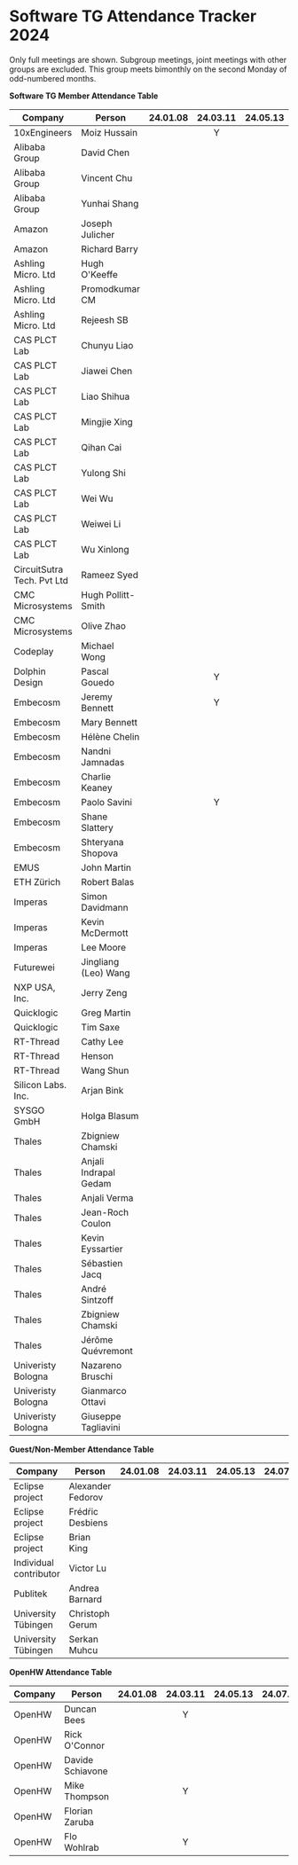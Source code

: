 # Software TG Attendance Tracker 2024

Only full meetings are shown. Subgroup meetings, joint meetings with other
groups are excluded. This group meets bimonthly on the second Monday of
odd-numbered months.

**Software TG Member Attendance Table**

| Company                    |  Person               |24.01.08|24.03.11|24.05.13|24.07.08|24.09.09|24.11.24|24.MM.DD|
|----------------------------|-----------------------|:------:|:------:|:------:|:------:|:------:|:------:|:------:|
| 10xEngineers               | Moiz Hussain          |        |      Y |        |        |        |        |        |
| Alibaba Group              | David Chen            |        |        |        |        |        |        |        |
| Alibaba Group              | Vincent Chu           |        |        |        |        |        |        |        |
| Alibaba Group              | Yunhai Shang          |        |        |        |        |        |        |        |
| Amazon                     | Joseph Julicher       |        |        |        |        |        |        |        |
| Amazon                     | Richard Barry         |        |        |        |        |        |        |        |
| Ashling Micro. Ltd         | Hugh O'Keeffe         |        |        |        |        |        |        |        |
| Ashling Micro. Ltd         | Promodkumar CM        |        |        |        |        |        |        |        |
| Ashling Micro. Ltd         | Rejeesh SB            |        |        |        |        |        |        |        |
| CAS PLCT Lab               | Chunyu Liao           |        |        |        |        |        |        |        |
| CAS PLCT Lab               | Jiawei Chen           |        |        |        |        |        |        |        |
| CAS PLCT Lab               | Liao Shihua           |        |        |        |        |        |        |        |
| CAS PLCT Lab               | Mingjie Xing          |        |        |        |        |        |        |        |
| CAS PLCT Lab               | Qihan Cai             |        |        |        |        |        |        |        |
| CAS PLCT Lab               | Yulong Shi            |        |        |        |        |        |        |        |
| CAS PLCT Lab               | Wei Wu                |        |        |        |        |        |        |        |
| CAS PLCT Lab               | Weiwei Li             |        |        |        |        |        |        |        |
| CAS PLCT Lab               | Wu Xinlong            |        |        |        |        |        |        |        |
| CircuitSutra Tech. Pvt Ltd | Rameez Syed           |        |        |        |        |        |        |        |
| CMC Microsystems           | Hugh Pollitt-Smith    |        |        |        |        |        |        |        |
| CMC Microsystems           | Olive Zhao            |        |        |        |        |        |        |        |
| Codeplay                   | Michael Wong          |        |        |        |        |        |        |        |
| Dolphin Design             | Pascal Gouedo         |        |      Y |        |        |        |        |        |
| Embecosm                   | Jeremy Bennett        |        |      Y |        |        |        |        |        |
| Embecosm                   | Mary Bennett          |        |        |        |        |        |        |        |
| Embecosm                   | Hélène Chelin         |        |        |        |        |        |        |        |
| Embecosm                   | Nandni Jamnadas       |        |        |        |        |        |        |        |
| Embecosm                   | Charlie Keaney        |        |        |        |        |        |        |        |
| Embecosm                   | Paolo Savini          |        |      Y |        |        |        |        |        |
| Embecosm                   | Shane Slattery        |        |        |        |        |        |        |        |
| Embecosm                   | Shteryana Shopova     |        |        |        |        |        |        |        |
| EMUS                       | John Martin           |        |        |        |        |        |        |        |
| ETH Zürich                 | Robert Balas          |        |        |        |        |        |        |        |
| Imperas                    | Simon Davidmann       |        |        |        |        |        |        |        |
| Imperas                    | Kevin McDermott       |        |        |        |        |        |        |        |
| Imperas                    | Lee Moore             |        |        |        |        |        |        |        |
| Futurewei                  | Jingliang (Leo) Wang  |        |        |        |        |        |        |        |
| NXP USA, Inc.              | Jerry Zeng            |        |        |        |        |        |        |        |
| Quicklogic                 | Greg Martin           |        |        |        |        |        |        |        |
| Quicklogic                 | Tim Saxe              |        |        |        |        |        |        |        |
| RT-Thread                  | Cathy Lee             |        |        |        |        |        |        |        |
| RT-Thread                  | Henson                |        |        |        |        |        |        |        |
| RT-Thread                  | Wang Shun             |        |        |        |        |        |        |        |
| Silicon Labs. Inc.         | Arjan Bink            |        |        |        |        |        |        |        |
| SYSGO GmbH                 | Holga Blasum          |        |        |        |        |        |        |        |
| Thales                     | Zbigniew Chamski      |        |        |        |        |        |        |        |
| Thales                     | Anjali Indrapal Gedam |        |        |        |        |        |        |        |
| Thales                     | Anjali Verma          |        |        |        |        |        |        |        |
| Thales                     | Jean-Roch Coulon      |        |        |        |        |        |        |        |
| Thales                     | Kevin Eyssartier      |        |        |        |        |        |        |        |
| Thales                     | Sébastien Jacq        |        |        |        |        |        |        |        |
| Thales                     | André Sintzoff        |        |        |        |        |        |        |        |
| Thales                     | Zbigniew Chamski      |        |        |        |        |        |        |        |
| Thales                     | Jérôme Quévremont     |        |        |        |        |        |        |        |
| Univeristy Bologna         | Nazareno Bruschi      |        |        |        |        |        |        |        |
| Univeristy Bologna         | Gianmarco Ottavi      |        |        |        |        |        |        |        |
| Univeristy Bologna         | Giuseppe Tagliavini   |        |        |        |        |        |        |        |

**Guest/Non-Member Attendance Table**

| Company                |  Person               |24.01.08|24.03.11|24.05.13|24.07.08|24.09.09|24.11.24|24.MM.DD|
|------------------------|-----------------------|:------:|:------:|:------:|:------:|:------:|:------:|:------:|
| Eclipse project        | Alexander Fedorov     |        |        |        |        |        |        |        |
| Eclipse project        | Frédŕic Desbiens      |        |        |        |        |        |        |        |
| Eclipse project        | Brian King            |        |        |        |        |        |        |        |
| Individual contributor | Victor Lu             |        |        |        |        |        |        |        |
| Publitek               | Andrea Barnard        |        |        |        |        |        |        |        |
| University Tübingen    | Christoph Gerum       |        |        |        |        |        |        |        |
| University Tübingen    | Serkan Muhcu          |        |        |        |        |        |        |        |

**OpenHW Attendance Table**

| Company                |  Person               |24.01.08|24.03.11|24.05.13|24.07.08|24.09.09|24.11.24|24.MM.DD|
|------------------------|-----------------------|:------:|:------:|:------:|:------:|:------:|:------:|:------:|
| OpenHW                 | Duncan Bees           |        |      Y |        |        |        |        |        |
| OpenHW                 | Rick O'Connor         |        |        |        |        |        |        |        |
| OpenHW                 | Davide Schiavone      |        |        |        |        |        |        |        |
| OpenHW                 | Mike Thompson         |        |      Y |        |        |        |        |        |
| OpenHW                 | Florian Zaruba        |        |        |        |        |        |        |        |
| OpenHW                 | Flo Wohlrab           |        |      Y |        |        |        |        |        |
